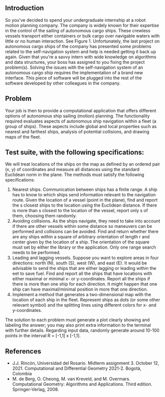 ## Introduction
So you've decided to spend your undergraduate internship at a robot motion planning company.
The company is widely known for their expertise in the control of the sailing of autonomous cargo
ships. These crewless vessels transport either containers or bulk cargo over navigable waters with
little or no human interaction. See Figure 1. Unfortunately, the last project on autonomous cargo
ships of the company has presented some problems related to the self-navigation system and help
is needed getting it back up again.
Given that you're a savvy intern with wide knowledge on algorithms and data structures, your
boss has assigned to you fixing the project problem(s). Solving the issues with the self-navigation
system of an autonomous cargo ship requires the implementation of a brand new interface. This
piece of software will be plugged into the rest of the software developed by other colleagues in the
company.

## Problem
Your job is then to provide a computational application that offers different options of autonomous
ship sailing (motion) planning. The functionality required evaluates aspects of autonomous ship
navigation within a fleet (a group of ships). These aspects include global and local properties such
as nearest and farthest ships, analysis of potential collisions, and drawing maps of the fleet.

## Test suite, with the following specifications:
We will treat locations of the ships on the map as defined by an ordered
pair (x, y) of coordinates and measure all distances using the standard Euclidean norm in the plane.
The methods must satisfy the following specifications:

1. Nearest ships. Communication between ships has a finite range. A ship has to know to which
ships send information relevant to the navigation route. Given the location of a vessel (point
in the plane), find and report the s closest ships to the location using the Euclidean distance.
If there is more than s closest to the location of the vessel, report only s of them, choosing
them randomly.
2. Avoiding collisions. As the ships navigate, they need to take into account if there are other
vessels within some distance so maneuvers can be performed and collisions can be avoided.
Find and return whether there are any ships within a square of arbitrary orientation of length
r and center given by the location of a ship. The orientation of the square must set by either
the library or the application. Only one range search needs to be performed.
3. Leading and lagging vessels. Suppose you want to explore areas in four directions: north (N),
south (S), west (W), and east (E). It would be advisable to send the ships that are either
lagging or leading within the 
eet to save fuel. Find and report all the ships that have locations
with either maximal or minimal x- or y-coordinates. Report all the ships if there is more than
one ship for each direction. It might happen that one ship can have maximal/minimal position
in more that one direction.
4. Implement a method that generates a two-dimensional map with the location of each ship in
the fleet. Represent ships as dots (or some other relevant symbol) and the splitting lines using
different colors for x- and y-coordinates.

The solution to each problem must generate a plot clearly showing and labeling the
answer; you may also print extra information to the terminal with further details. Regarding input
data, randomly generate around 10-100 points in the interval R = [-1,1] x [-1,1].

## References
* J.J. Rincón, Universidad del Rosario. Midterm assignment 3. October 12, 2021. Computational and Differential Geometry 2021-2. Bogotá, Colombia
* M. de Berg, O. Cheong, M. van Kreveld, and M. Overmars. Computational Geometry: Algorithms
and Applications. Third edition. Springer-Verlag, 2008.
